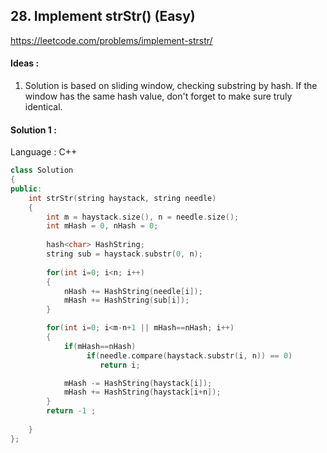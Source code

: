 ## **28. Implement strStr() (Easy)** 

https://leetcode.com/problems/implement-strstr/



#### Ideas : 

1. Solution is based on sliding window, checking substring by hash. If the window has the same hash value, don't forget to make sure truly identical.



#### Solution 1 :

Language : C++

```C++
class Solution 
{
public:
    int strStr(string haystack, string needle)
    {
        int m = haystack.size(), n = needle.size();
        int mHash = 0, nHash = 0;
        
        hash<char> HashString;
        string sub = haystack.substr(0, n);
        
        for(int i=0; i<n; i++)
        {
            nHash += HashString(needle[i]);
            mHash += HashString(sub[i]);
        }

        for(int i=0; i<m-n+1 || mHash==nHash; i++)
        {
            if(mHash==nHash)
                 if(needle.compare(haystack.substr(i, n)) == 0)
                    return i;  

            mHash -= HashString(haystack[i]);
            mHash += HashString(haystack[i+n]);
        }
        return -1 ;
        
    }
};
```
